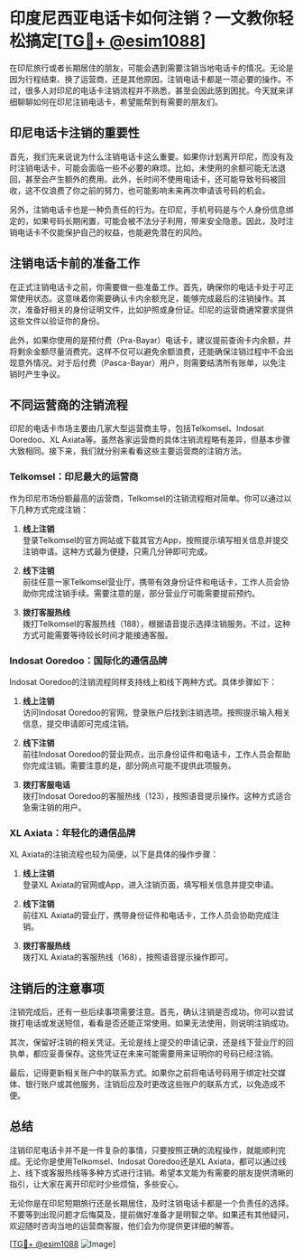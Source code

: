# 印度尼西亚电话卡如何注销？一文教你轻松搞定[[TG💪+ @esim1088](https://t.me/s/esim1088)]

在印尼旅行或者长期居住的朋友，可能会遇到需要注销当地电话卡的情况。无论是因为行程结束、换了运营商，还是其他原因，注销电话卡都是一项必要的操作。不过，很多人对印尼的电话卡注销流程并不熟悉，甚至会因此感到困扰。今天就来详细聊聊如何在印尼注销电话卡，希望能帮到有需要的朋友们。

## 印尼电话卡注销的重要性

首先，我们先来说说为什么注销电话卡这么重要。如果你计划离开印尼，而没有及时注销电话卡，可能会面临一些不必要的麻烦。比如，未使用的余额可能无法退回，甚至会产生额外的费用。此外，长时间不使用电话卡，还可能导致号码被回收，这不仅浪费了你之前的努力，也可能影响未来再次申请该号码的机会。

另外，注销电话卡也是一种负责任的行为。在印尼，手机号码是与个人身份信息绑定的，如果号码长期闲置，可能会被不法分子利用，带来安全隐患。因此，及时注销电话卡不仅能保护自己的权益，也能避免潜在的风险。

## 注销电话卡前的准备工作

在正式注销电话卡之前，你需要做一些准备工作。首先，确保你的电话卡处于可正常使用状态。这意味着你需要确认卡内余额充足，能够完成最后的注销操作。其次，准备好相关的身份证明文件，比如护照或身份证。印尼的运营商通常要求提供这些文件以验证你的身份。

此外，如果你使用的是预付费（Pra-Bayar）电话卡，建议提前查询卡内余额，并将剩余金额尽量消费完。这样不仅可以避免余额浪费，还能确保注销过程中不会出现意外情况。对于后付费（Pasca-Bayar）用户，则需要结清所有账单，以免注销时产生争议。

## 不同运营商的注销流程

印尼的电话卡市场主要由几家大型运营商主导，包括Telkomsel、Indosat Ooredoo、XL Axiata等。虽然各家运营商的具体注销流程略有差异，但基本步骤大致相同。接下来，我们就分别来看看这些主要运营商的注销方法。

### Telkomsel：印尼最大的运营商

作为印尼市场份额最高的运营商，Telkomsel的注销流程相对简单。你可以通过以下几种方式完成注销：

1. **线上注销**  
   登录Telkomsel的官方网站或下载其官方App，按照提示填写相关信息并提交注销申请。这种方式最为便捷，只需几分钟即可完成。

2. **线下注销**  
   前往任意一家Telkomsel营业厅，携带有效身份证件和电话卡，工作人员会协助你完成注销手续。需要注意的是，部分营业厅可能需要提前预约。

3. **拨打客服热线**  
   拨打Telkomsel的客服热线（188），根据语音提示选择注销服务。不过，这种方式可能需要等待较长时间才能接通客服。

### Indosat Ooredoo：国际化的通信品牌

Indosat Ooredoo的注销流程同样支持线上和线下两种方式。具体步骤如下：

1. **线上注销**  
   访问Indosat Ooredoo的官网，登录账户后找到注销选项。按照提示输入相关信息，提交申请即可完成注销。

2. **线下注销**  
   前往Indosat Ooredoo的营业网点，出示身份证件和电话卡，工作人员会帮助你完成注销。需要注意的是，部分网点可能不提供此项服务。

3. **拨打客服电话**  
   拨打Indosat Ooredoo的客服热线（123），按照语音提示操作。这种方式适合急需注销的用户。

### XL Axiata：年轻化的通信品牌

XL Axiata的注销流程也较为简便，以下是具体的操作步骤：

1. **线上注销**  
   登录XL Axiata的官网或App，进入注销页面，填写相关信息并提交申请。

2. **线下注销**  
   前往XL Axiata的营业厅，携带身份证件和电话卡，工作人员会协助完成注销。

3. **拨打客服热线**  
   拨打XL Axiata的客服热线（168），按照语音提示操作即可。

## 注销后的注意事项

注销完成后，还有一些后续事项需要注意。首先，确认注销是否成功。你可以尝试拨打电话或发送短信，看看是否还能正常使用。如果无法使用，则说明注销成功。

其次，保留好注销的相关凭证。无论是线上提交的申请记录，还是线下营业厅的回执单，都应妥善保存。这些凭证在未来可能需要用来证明你的号码已经注销。

最后，记得更新相关账户中的联系方式。如果你之前将电话号码用于绑定社交媒体、银行账户或其他服务，注销后应及时更改这些账户的联系方式，以免造成不便。

## 总结

注销印尼电话卡并不是一件复杂的事情，只要按照正确的流程操作，就能顺利完成。无论你是使用Telkomsel、Indosat Ooredoo还是XL Axiata，都可以通过线上、线下或客服热线等多种方式进行注销。希望本文能为有需要的朋友提供清晰的指引，让大家在离开印尼时少些烦恼，多些安心。

无论你是在印尼短期旅行还是长期居住，及时注销电话卡都是一个负责任的选择。不要等到出现问题才后悔莫及，提前做好准备才是明智之举。如果还有其他疑问，欢迎随时咨询当地的运营商客服，他们会为你提供更详细的解答。

[[TG💪+ @esim1088](https://t.me/s/esim1088) ![Image](https://i.postimg.cc/4NQfJmqS/Snipaste-2025-05-13-00-14-12.png)]
